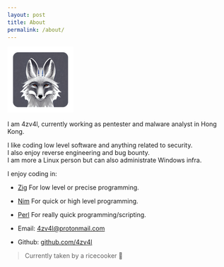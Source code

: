 ```yaml
---
layout: post
title: About
permalink: /about/
---
```


![me](/assets/me.png)

I am 4zv4l, currently working as pentester and malware analyst in Hong Kong.

I like coding low level software and anything related to security.  
I also enjoy reverse engineering and bug bounty.  
I am more a Linux person but can also administrate Windows infra.  

I enjoy coding in:
- [Zig](https://ziglang.org/)
For low level or precise programming.
- [Nim](https://nim-lang.org/)
For quick or high level programming.
- [Perl](https://www.perl.org/)
For really quick programming/scripting.

- Email: [4zv4l@protonmail.com](mailto:4zv4l@protonmail.com)
- Github: [github.com/4zv4l](https://github.com/4zv4l)

> Currently taken by a ricecooker 🍚
